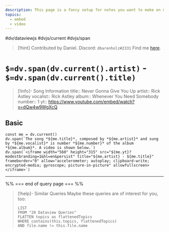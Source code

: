 ```yaml
---
description: This page is a fancy setup for notes you want to make on music videos.
topics:
  - embed
  - video
---
```

#dv/dataviewjs #dvjs/current #dvjs/span 


> [!hint] Contributed by Daniel.
> Discord: `dbarenholz#2331`
> Find me [here](https://www.dbarenholz.com).

# `$=dv.span(dv.current().artist)` - `$=dv.span(dv.current().title)`

>[!info]- Song Information
> title:: Never Gonna Give You Up
> artist:: Rick Astley
> vocalist:: Rick Astley
> album:: Whenever You Need Somebody
> number:: 1
> yt:: https://www.youtube.com/embed/watch?v=dQw4w9WgXcQ


## Basic 

```dataviewjs
const me = dv.current()
dv.span(`The song *${me.title}*, composed by *${me.artist}* and sung by *${me.vocalist}* is number *${me.number}* of the album *${me.album}*. A video is shown below.`)
dv.span(`<iframe width="560" height="315" src="${me.yt}?modestbranding=1&hl=en&persist" title="${me.artist} - ${me.title}" frameborder="0" allow="accelerometer; autoplay; clipboard-write; encrypted-media; gyroscope; picture-in-picture" allowfullscreen></iframe>`)
```


---
%% === end of query page === %%
> [!help]- Similar Queries
> Maybe these queries are of interest for you, too:
> ```dataview
> LIST
> FROM "20 Dataview Queries"
> FLATTEN topics as flattenedTopics
> WHERE contains(this.topics, flattenedTopics)
> AND file.name != this.file.name
> ```